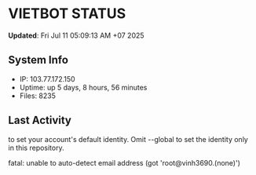 # VIETBOT STATUS
**Updated**: Fri Jul 11 05:09:13 AM +07 2025

## System Info
- IP: 103.77.172.150
- Uptime: up 5 days, 8 hours, 56 minutes
- Files: 8235

## Last Activity

to set your account's default identity.
Omit --global to set the identity only in this repository.

fatal: unable to auto-detect email address (got 'root@vinh3690.(none)')
